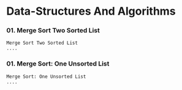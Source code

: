 # Data-Structures And Algorithms


### 01. Merge Sort Two Sorted List

    Merge Sort Two Sorted List
    ....

### 01. Merge Sort: One Unsorted List

    Merge Sort: One Unsorted List
    ....